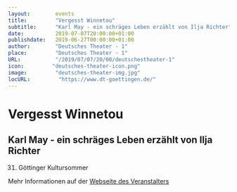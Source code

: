 ```yaml
---
layout:        events
title:         "Vergesst Winnetou"
subtitle:      "Karl May - ein schräges Leben erzählt von Ilja Richter"
date:          2019-07-07T20:00:00+01:00
publishdate:   2019-06-27T00:00:00+01:00
author:        "Deutsches Theater - 1"
place:         "Deutsches Theater - 1"
URL:           "/2019/07/07/20/00/deutschestheater-1"
icon:         "deutsches-theater-icon.png"
image:         "deutsches-theater-img.jpg"
locURL:         "https://www.dt-goettingen.de/"
---
```


Vergesst Winnetou
===========

Karl May - ein schräges Leben erzählt von Ilja Richter
-----------

 31. Göttinger Kultursommer

Mehr Informationen auf der [Webseite des Veranstalters](https://www.dt-goettingen.de/stueck/vergesst-winnetou/)
